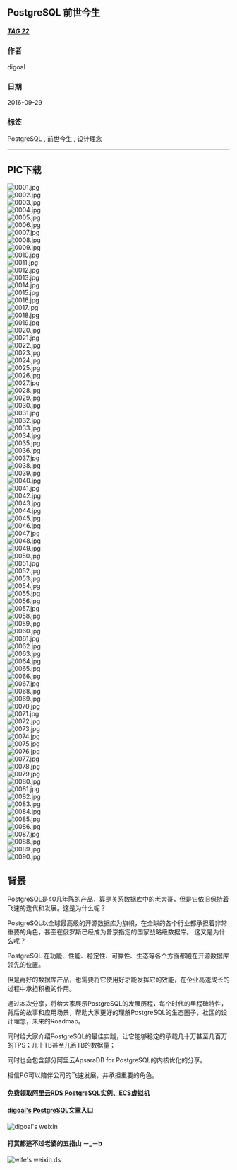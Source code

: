 ## PostgreSQL 前世今生
##### [TAG 22](../class/22.md)
          
### 作者         
digoal          
          
### 日期        
2016-09-29       
          
### 标签        
PostgreSQL , 前世今生 , 设计理念      
          
----        
          
## PIC下载
![0001.jpg](20160929_02/0001.jpg)  
![0002.jpg](20160929_02/0002.jpg)  
![0003.jpg](20160929_02/0003.jpg)  
![0004.jpg](20160929_02/0004.jpg)  
![0005.jpg](20160929_02/0005.jpg)  
![0006.jpg](20160929_02/0006.jpg)  
![0007.jpg](20160929_02/0007.jpg)  
![0008.jpg](20160929_02/0008.jpg)  
![0009.jpg](20160929_02/0009.jpg)  
![0010.jpg](20160929_02/0010.jpg)  
![0011.jpg](20160929_02/0011.jpg)  
![0012.jpg](20160929_02/0012.jpg)  
![0013.jpg](20160929_02/0013.jpg)  
![0014.jpg](20160929_02/0014.jpg)  
![0015.jpg](20160929_02/0015.jpg)  
![0016.jpg](20160929_02/0016.jpg)  
![0017.jpg](20160929_02/0017.jpg)  
![0018.jpg](20160929_02/0018.jpg)  
![0019.jpg](20160929_02/0019.jpg)  
![0020.jpg](20160929_02/0020.jpg)  
![0021.jpg](20160929_02/0021.jpg)  
![0022.jpg](20160929_02/0022.jpg)  
![0023.jpg](20160929_02/0023.jpg)  
![0024.jpg](20160929_02/0024.jpg)  
![0025.jpg](20160929_02/0025.jpg)  
![0026.jpg](20160929_02/0026.jpg)  
![0027.jpg](20160929_02/0027.jpg)  
![0028.jpg](20160929_02/0028.jpg)  
![0029.jpg](20160929_02/0029.jpg)  
![0030.jpg](20160929_02/0030.jpg)  
![0031.jpg](20160929_02/0031.jpg)  
![0032.jpg](20160929_02/0032.jpg)  
![0033.jpg](20160929_02/0033.jpg)  
![0034.jpg](20160929_02/0034.jpg)  
![0035.jpg](20160929_02/0035.jpg)  
![0036.jpg](20160929_02/0036.jpg)  
![0037.jpg](20160929_02/0037.jpg)  
![0038.jpg](20160929_02/0038.jpg)  
![0039.jpg](20160929_02/0039.jpg)  
![0040.jpg](20160929_02/0040.jpg)  
![0041.jpg](20160929_02/0041.jpg)  
![0042.jpg](20160929_02/0042.jpg)  
![0043.jpg](20160929_02/0043.jpg)  
![0044.jpg](20160929_02/0044.jpg)  
![0045.jpg](20160929_02/0045.jpg)  
![0046.jpg](20160929_02/0046.jpg)  
![0047.jpg](20160929_02/0047.jpg)  
![0048.jpg](20160929_02/0048.jpg)  
![0049.jpg](20160929_02/0049.jpg)  
![0050.jpg](20160929_02/0050.jpg)  
![0051.jpg](20160929_02/0051.jpg)  
![0052.jpg](20160929_02/0052.jpg)  
![0053.jpg](20160929_02/0053.jpg)  
![0054.jpg](20160929_02/0054.jpg)  
![0055.jpg](20160929_02/0055.jpg)  
![0056.jpg](20160929_02/0056.jpg)  
![0057.jpg](20160929_02/0057.jpg)  
![0058.jpg](20160929_02/0058.jpg)  
![0059.jpg](20160929_02/0059.jpg)  
![0060.jpg](20160929_02/0060.jpg)  
![0061.jpg](20160929_02/0061.jpg)  
![0062.jpg](20160929_02/0062.jpg)  
![0063.jpg](20160929_02/0063.jpg)  
![0064.jpg](20160929_02/0064.jpg)  
![0065.jpg](20160929_02/0065.jpg)  
![0066.jpg](20160929_02/0066.jpg)  
![0067.jpg](20160929_02/0067.jpg)  
![0068.jpg](20160929_02/0068.jpg)  
![0069.jpg](20160929_02/0069.jpg)  
![0070.jpg](20160929_02/0070.jpg)  
![0071.jpg](20160929_02/0071.jpg)  
![0072.jpg](20160929_02/0072.jpg)  
![0073.jpg](20160929_02/0073.jpg)  
![0074.jpg](20160929_02/0074.jpg)  
![0075.jpg](20160929_02/0075.jpg)  
![0076.jpg](20160929_02/0076.jpg)  
![0077.jpg](20160929_02/0077.jpg)  
![0078.jpg](20160929_02/0078.jpg)  
![0079.jpg](20160929_02/0079.jpg)  
![0080.jpg](20160929_02/0080.jpg)  
![0081.jpg](20160929_02/0081.jpg)  
![0082.jpg](20160929_02/0082.jpg)  
![0083.jpg](20160929_02/0083.jpg)  
![0084.jpg](20160929_02/0084.jpg)  
![0085.jpg](20160929_02/0085.jpg)  
![0086.jpg](20160929_02/0086.jpg)  
![0087.jpg](20160929_02/0087.jpg)  
![0088.jpg](20160929_02/0088.jpg)  
![0089.jpg](20160929_02/0089.jpg)  
![0090.jpg](20160929_02/0090.jpg)  
  
## 背景  
PostgreSQL是40几年陈的产品，算是关系数据库中的老大哥，但是它依旧保持着飞速的迭代和发展。这是为什么呢？   
  
PostgreSQL以全球最高级的开源数据库为旗帜，在全球的各个行业都承担着非常重要的角色，甚至在俄罗斯已经成为普京指定的国家战略级数据库。 这又是为什么呢？     
  
PostgreSQL 在功能、性能、稳定性、可靠性、生态等各个方面都跑在开源数据库领先的位置。   
  
但是再好的数据库产品，也需要将它使用好才能发挥它的效能，在企业高速成长的过程中承担积极的作用。       
    
通过本次分享，将给大家展示PostgreSQL的发展历程，每个时代的里程碑特性，背后的故事和应用场景，帮助大家更好的理解PostgreSQL的生态圈子，社区的设计理念，未来的Roadmap。    
    
同时给大家介绍PostgreSQL的最佳实践，让它能够稳定的承载几十万甚至几百万的TPS；几十TB甚至几百TB的数据量；    
  
同时也会包含部分阿里云ApsaraDB for PostgreSQL的内核优化的分享。    
    
相信PG可以陪伴公司的飞速发展，并承担重要的角色。    
  
    
  
  
  
  
  
  
  
  
  
  
  
  
  
#### [免费领取阿里云RDS PostgreSQL实例、ECS虚拟机](https://free.aliyun.com/ "57258f76c37864c6e6d23383d05714ea")
  
  
#### [digoal's PostgreSQL文章入口](https://github.com/digoal/blog/blob/master/README.md "22709685feb7cab07d30f30387f0a9ae")
  
  
![digoal's weixin](../pic/digoal_weixin.jpg "f7ad92eeba24523fd47a6e1a0e691b59")
  
  
  
  
  
  
#### 打赏都逃不过老婆的五指山 －_－b  
![wife's weixin ds](../pic/wife_weixin_ds.jpg "acd5cce1a143ef1d6931b1956457bc9f")
  
